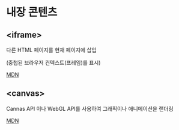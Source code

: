 # 내장 콘텐츠

## \<iframe>

다른 HTML 페이지를 현재 페이지에 삽입

(중첩된 브라우저 컨텍스트(프레임)를 표시)

[MDN](https://developer.mozilla.org/ko/docs/Web/HTML/Element/iframe)

## \<canvas>

Cannas API 이나 WebGL API를 사용하여 그래픽이나 애니메이션을 랜더링

[MDN](https://developer.mozilla.org/ko/docs/Web/HTML/Element/canvas)
